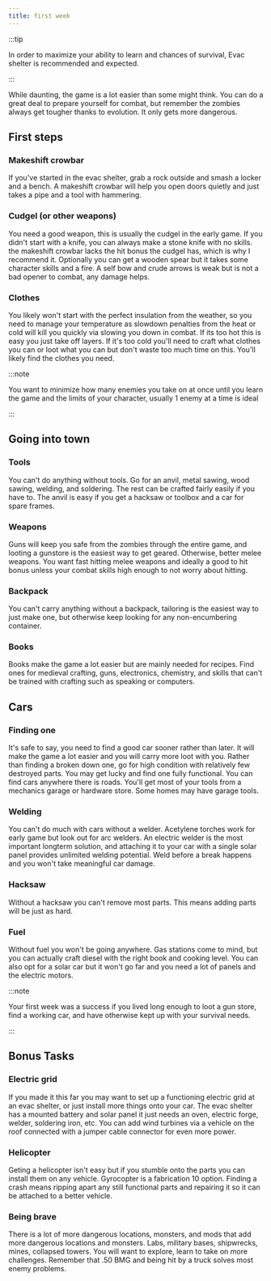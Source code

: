```yaml
---
title: first week
---
```


:::tip

In order to maximize your ability to learn and chances of survival, Evac shelter is recommended and
expected.

:::

While daunting, the game is a lot easier than some might think. You can do a great deal to prepare yourself for combat, but remember the zombies always get tougher thanks to evolution. It only gets more dangerous.

## First steps

### Makeshift crowbar

If you've started in the evac shelter, grab a rock outside and smash a locker and a bench. A makeshift crowbar will help you open doors quietly and just takes a pipe and a tool with hammering.

### Cudgel (or other weapons)

You need a good weapon, this is usually the cudgel in the early game. If you didn't start with a knife, you can always make a stone knife with no skills. the makeshift crowbar lacks the hit bonus the cudgel has, which is why I recommend it. Optionally you can get a wooden spear but it takes some character skills and a fire. A self bow and crude arrows is weak but is not a bad opener to combat, any damage helps.

### Clothes

You likely won't start with the perfect insulation from the weather, so you need to manage your temperature as slowdown penalties from the heat or cold will kill you quickly via slowing you down in combat. If its too hot this is easy you just take off layers. If it's too cold you'll need to craft what clothes you can or loot what you can but don't waste too much time on this. You'll likely find the clothes you need.

:::note

You want to minimize how many enemies you take on at once until you learn the game and the limits of your character, usually 1 enemy at a time is ideal

:::

## Going into town

### Tools

You can't do anything without tools. Go for an anvil, metal sawing, wood sawing, welding, and soldering. The rest can be crafted fairly easily if you have to. The anvil is easy if you get a hacksaw or toolbox and a car for spare frames.

### Weapons

Guns will keep you safe from the zombies through the entire game, and looting a gunstore is the easiest way to get geared. Otherwise, better melee weapons. You want fast hitting melee weapons and ideally a good to hit bonus unless your combat skills high enough to not worry about hitting.

### Backpack

You can't carry anything without a backpack, tailoring is the easiest way to just make one, but otherwise keep looking for any non-encumbering container.

### Books

Books make the game a lot easier but are mainly needed for recipes. Find ones for medieval crafting, guns, electronics, chemistry, and skills that can't be trained with crafting such as speaking or computers.

## Cars

### Finding one

It's safe to say, you need to find a good car sooner rather than later. It will make the game a lot easier and you will carry more loot with you. Rather than finding a broken down one, go for high condition with relatively few destroyed parts. You may get lucky and find one fully functional. You can find cars anywhere there is roads. You'll get most of your tools from a mechanics garage or hardware store. Some homes may have garage tools.

### Welding

You can't do much with cars without a welder. Acetylene torches work for early game but look out for arc welders. An electric welder is the most important longterm solution, and attaching it to your car with a single solar panel provides unlimited welding potential. Weld before a break happens and you won't take meaningful car damage.

### Hacksaw

Without a hacksaw you can't remove most parts. This means adding parts will be just as hard. 

### Fuel

Without fuel you won't be going anywhere. Gas stations come to mind, but you can actually craft diesel with the right book and cooking level. You can also opt for a solar car but it won't go far and you need a lot of panels and the electric motors.

:::note

Your first week was a success if you lived long enough to loot a gun store, find a working car, and have otherwise kept up with your survival needs.

:::

## Bonus Tasks

### Electric grid

If you made it this far you may want to set up a functioning electric grid at an evac shelter, or just install more things onto your car. The evac shelter has a mounted battery and solar panel it just needs an oven, electric forge, welder, soldering iron, etc. You can add wind turbines via a vehicle on the roof connected with a jumper cable connector for even more power.

### Helicopter

Geting a helicopter isn't easy but if you stumble onto the parts you can install them on any vehicle. Gyrocopter is a fabrication 10 option. Finding a crash means ripping apart any still functional parts and repairing it so it can be attached to a better vehicle.

### Being brave

There is a lot of more dangerous locations, monsters, and mods that add more dangerous locations and monsters. Labs, military bases, shipwrecks, mines, collapsed towers. You will want to explore, learn to take on more challenges. Remember that .50 BMG and being hit by a truck solves most enemy problems.
